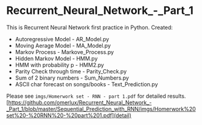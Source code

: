 # Recurrent_Neural_Network_-_Part_1

This is Recurrent Neural Network first practice in Python.
Created:
- Autoregressive Model - AR_Model.py
- Moving Aerage Model - MA_Model.py
- Markov Process - Markove_Process.py
- Hidden Markov Model - HMM.py
- HMM with probability p - HMM2.py
- Parity Check through time - Parity_Check.py
- Sum of 2 binary numbers - Sum_Numbers.py
- ASCII char forecast on songs/books - Text_Prediction.py

Please see `imgs/Homerwork set - RNN - part 1.pdf` for detailed results.
[https://github.com/omerlux/Recurrent_Neural_Network_-_Part_1/blob/master/Sequential_Prediction_with_RNN/imgs/Homerwork%20set%20-%20RNN%20-%20part%201.pdf](detail)
